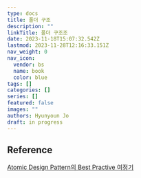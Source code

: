 ```yaml
---
type: docs
title: 폴더 구조
description: ""
linkTitle: 폴더 구조조
date: 2023-11-18T15:07:32.542Z
lastmod: 2023-11-28T12:16:33.151Z
nav_weight: 0
nav_icon:
  vendor: bs
  name: book
  color: blue
tags: []
categories: []
series: []
featured: false
images: ""
authors: Hyunyoun Jo
draft: in progress
---
```


## Reference

[Atomic Design Pattern의 Best Practive 여정기](https://yozm.wishket.com/magazine/detail/1531/)
